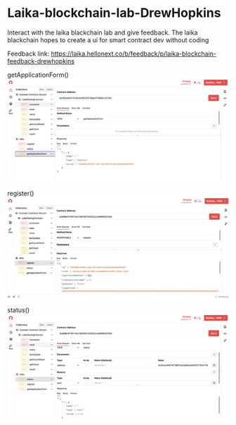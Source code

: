 # Laika-blockchain-lab-DrewHopkins
Interact with the laika blackchain lab and give feedback.
The laika blackchain hopes to create a ui for smart contract dev without coding

Feedback link: https://laika.hellonext.co/b/feedback/p/laika-blockchain-feedback-drewhopkins

getApplicationForm()
![alt text](https://github.com/DrewHopkins/Laika-blockchain-lab-DrewHopkins/blob/main/getApplicationForm.png?raw=true)

register()
![alt text](https://github.com/DrewHopkins/Laika-blockchain-lab-DrewHopkins/blob/main/register.png?raw=true)

status()
![alt text](https://github.com/DrewHopkins/Laika-blockchain-lab-DrewHopkins/blob/main/status.png?raw=true)

